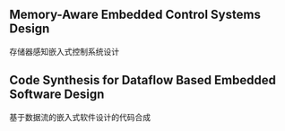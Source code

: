 ## Memory-Aware Embedded Control Systems Design
存储器感知嵌入式控制系统设计



## Code Synthesis for Dataflow Based Embedded Software Design
基于数据流的嵌入式软件设计的代码合成
